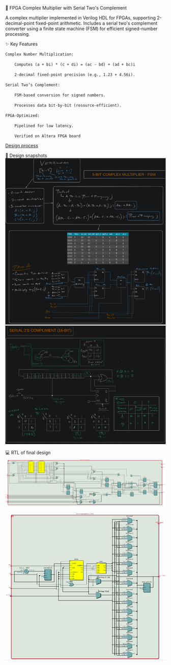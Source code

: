 🔢 FPGA Complex Multiplier with Serial Two's Complement

A complex multiplier implemented in Verilog HDL for FPGAs, supporting 2-decimal-point fixed-point arithmetic. Includes a serial two's complement converter using a finite state machine (FSM) for efficient signed-number processing.

✨ Key Features

    Complex Number Multiplication:

        Computes (a + bi) * (c + di) = (ac - bd) + (ad + bc)i

        2-decimal fixed-point precision (e.g., 1.23 + 4.56i).

    Serial Two’s Complement:

        FSM-based conversion for signed numbers.

        Processes data bit-by-bit (resource-efficient).

    FPGA-Optimized:

        Pipelined for low latency.

        Verified on Altera FPGA board

[Design process](https://github.com/C-Preston-11/Complex_Multiplier/blob/73cde0bbb00b62a34acb92a4110182f790f9a9ed/Design-process.pdf)

🧮 Design snapshots
![multidesign](multi.png)
![twosdesign](twoscomp.png)

💻 RTL of final design
![Multiplier RTL](COMPLEXMULTI_A_RTL.PNG)

![2's comp RTL](twoscompRTL.png)
